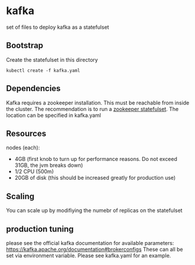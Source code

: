 # kafka
set of files to deploy kafka as a statefulset

## Bootstrap
Create the statefulset in this directory
```
kubectl create -f kafka.yaml
```

## Dependencies
Kafka requires a zookeeper installation.  This must be reachable from inside the cluster.  The recommendation is to run a [zookeeper statefulset](https://github.com/kubernetes/contrib/tree/master/pets/zookeeper).  The location can be specified in kafka.yaml

## Resources
nodes (each):
 - 4GB  (first knob to turn up for performance reasons.  Do not exceed 31GB, the jvm breaks down)
 - 1/2 CPU (500m)
 - 20GB of disk (this should be increased greatly for production use)

## Scaling
You can scale up by modifiying the numebr of replicas on the statefulset

## production tuning
please see the official kafka documentation for available parameters: https://kafka.apache.org/documentation#brokerconfigs These can all be set via environment variable.  Please see kafka.yaml for an example.